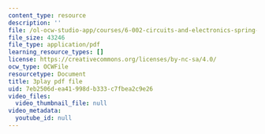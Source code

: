 ```yaml
---
content_type: resource
description: ''
file: /ol-ocw-studio-app/courses/6-002-circuits-and-electronics-spring-2007/7eb2506dea41998db333c7fbea2c9e26_wNuBD4PYWvs.pdf
file_size: 43246
file_type: application/pdf
learning_resource_types: []
license: https://creativecommons.org/licenses/by-nc-sa/4.0/
ocw_type: OCWFile
resourcetype: Document
title: 3play pdf file
uid: 7eb2506d-ea41-998d-b333-c7fbea2c9e26
video_files:
  video_thumbnail_file: null
video_metadata:
  youtube_id: null
---
```

